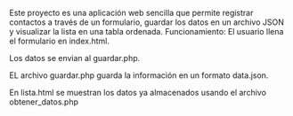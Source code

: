 Este proyecto es una aplicación web sencilla que permite registrar contactos a través de un formulario, guardar los datos en un archivo JSON y visualizar la lista en una tabla ordenada.
Funcionamiento:
El usuario llena el formulario en index.html.

Los datos se envian al guardar.php.

EL archivo guardar.php guarda la información en un formato data.json.

En lista.html se muestran los datos ya almacenados usando el archivo obtener_datos.php
